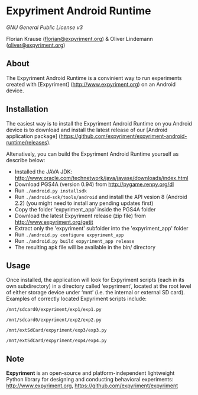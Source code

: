 Expyriment Android Runtime
==========================

*GNU General Public License v3*

Florian Krause (florian@expyriment.org) & Oliver Lindemann (oliver@expyriment.org)

About
-----
The Expyriment Android Runtime is a convinient way to run experiments created with [Expyriment] (http://www.expyriment.org) on an Android device.


Installation
------------
The easiest way is to install the Expyriment Android Runtime on you Android device is to download and install the latest release of our [Android application package] (https://github.com/expyriment/expyriment-android-runtime/releases).

Altenatively, you can build the Expyriment Android Runtime yourself as describe below:
* Installed the JAVA JDK: http://www.oracle.com/technetwork/java/javase/downloads/index.html
* Download PGS4A (version 0.94) from http://pygame.renpy.org/dl
* Run `./android.py installsdk`
* Run `./android-sdk/tools/android` and install the API vesion 8 (Android 2.2) (you might need to install any pending updates first)
* Copy the folder 'expyriment_app' inside the PGS4A folder
* Download the latest Expyriment release (zip file) from http://www.expyriment.org/getit
* Extract only the 'expyriment' subfolder into the 'expyriment_app' folder
* Run `./android.py configure expyriment_app`
* Run `./android.py build expyriment_app release`
* The resulting apk file will be available in the bin/ directory

Usage
-----
Once installed, the application will look for Expyriment scripts (each in its own subdirectory) in a directory called ‘expyriment’, located at the root level of either storage device under ‘mnt’ (i.e. the internal or external SD card). Examples of correctly located Expyriment scripts include:
```
/mnt/sdcard0/expyriment/exp1/exp1.py

/mnt/sdcard0/expyriment/exp2/exp2.py

/mnt/extSdCard/expyriment/exp3/exp3.py

/mnt/extSdCard/expyriment/exp4/exp4.py
```

Note 
----
**Expyriment** is an open-source and platform-independent lightweight Python
library for designing and conducting behavioral experiments: http://www.expyriment.org, https://github.com/expyriment/expyriment
